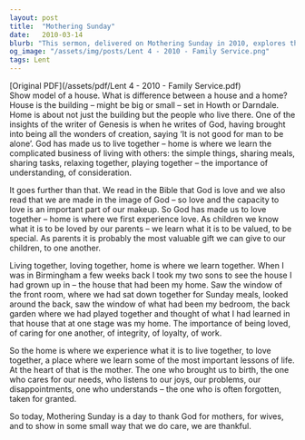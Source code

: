 ```yaml
---
layout: post
title:  "Mothering Sunday"
date:   2010-03-14
blurb: "This sermon, delivered on Mothering Sunday in 2010, explores the concept of home and the role of mothers. It emphasizes the importance of living together, loving together, and learning together. The sermon also underscores the significance of mothers, who often go unnoticed and taken for granted, in shaping our lives."
og_image: "/assets/img/posts/Lent 4 - 2010 - Family Service.png"
tags: Lent
---
```

[Original PDF](/assets/pdf/Lent 4 - 2010 - Family Service.pdf)    
Show model of a house. What is difference between a house and a home? House is the building – might be big or small – set in Howth or Darndale. Home is about not just the building but the people who live there. One of the insights of the writer of Genesis is when he writes of God, having brought into being all the wonders of creation, saying ‘It is not good for man to be alone’. God has made us to live together – home is where we learn the complicated business of living with others: the simple things, sharing meals, sharing tasks, relaxing together, playing together – the importance of understanding, of consideration.

It goes further than that. We read in the Bible that God is love and we also read that we are made in the image of God – so love and the capacity to love is an important part of our makeup. So God has made us to love together – home is where we first experience love. As children we know what it is to be loved by our parents – we learn what it is to be valued, to be special. As parents it is probably the most valuable gift we can give to our children, to one another.

Living together, loving together, home is where we learn together. When I was in Birmingham a few weeks back I took my two sons to see the house I had grown up in – the house that had been my home. Saw the window of the front room, where we had sat down together for Sunday meals, looked around the back, saw the window of what had been my bedroom, the back garden where we had played together and thought of what I had learned in that house that at one stage was my home. The importance of being loved, of caring for one another, of integrity, of loyalty, of work.

So the home is where we experience what it is to live together, to love together, a place where we learn some of the most important lessons of life. At the heart of that is the mother. The one who brought us to birth, the one who cares for our needs, who listens to our joys, our problems, our disappointments, one who understands – the one who is often forgotten, taken for granted.

So today, Mothering Sunday is a day to thank God for mothers, for wives, and to show in some small way that we do care, we are thankful.
